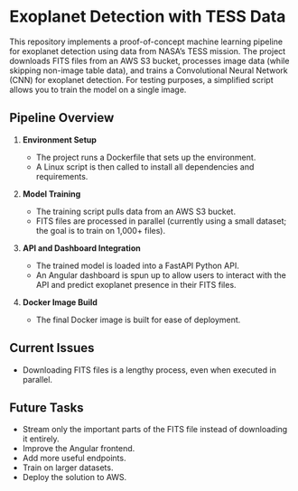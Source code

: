# Exoplanet Detection with TESS Data

This repository implements a proof-of-concept machine learning pipeline for exoplanet detection using data from NASA’s TESS mission. The project downloads FITS files from an AWS S3 bucket, processes image data (while skipping non-image table data), and trains a Convolutional Neural Network (CNN) for exoplanet detection. For testing purposes, a simplified script allows you to train the model on a single image.

## Pipeline Overview

1. **Environment Setup**
   - The project runs a Dockerfile that sets up the environment.
   - A Linux script is then called to install all dependencies and requirements.

2. **Model Training**
   - The training script pulls data from an AWS S3 bucket.
   - FITS files are processed in parallel (currently using a small dataset; the goal is to train on 1,000+ files).

3. **API and Dashboard Integration**
   - The trained model is loaded into a FastAPI Python API.
   - An Angular dashboard is spun up to allow users to interact with the API and predict exoplanet presence in their FITS files.

4. **Docker Image Build**
   - The final Docker image is built for ease of deployment.

## Current Issues

- Downloading FITS files is a lengthy process, even when executed in parallel.

## Future Tasks

- Stream only the important parts of the FITS file instead of downloading it entirely.
- Improve the Angular frontend.
- Add more useful endpoints.
- Train on larger datasets.
- Deploy the solution to AWS.
